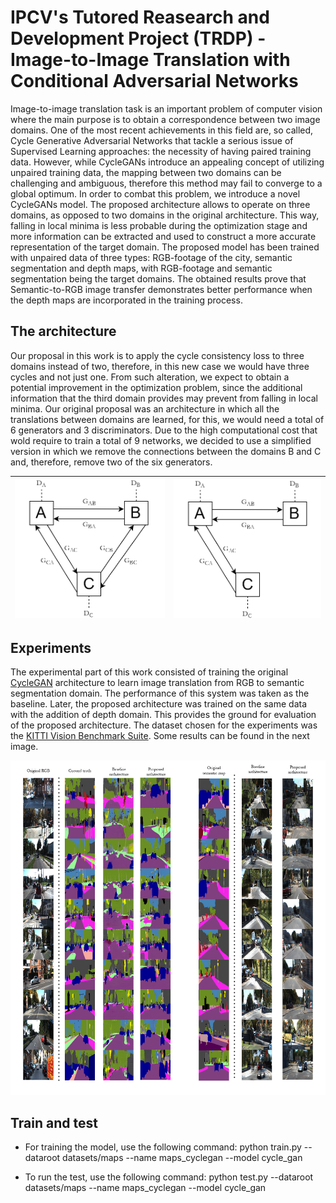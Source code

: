 # IPCV's Tutored Reasearch and Development Project (TRDP) - Image-to-Image Translation with Conditional Adversarial Networks

Image-to-image translation task is an important problem of computer vision where the main purpose is to obtain a correspondence between two image domains. One of the most recent achievements in this field are, so called, Cycle Generative Adversarial Networks that tackle a serious issue of Supervised Learning approaches: the necessity of having paired training data. However, while CycleGANs introduce an appealing concept of utilizing unpaired training data, the mapping between two domains can be challenging and ambiguous, therefore this method may fail to converge to a global optimum. In order to combat this problem, we introduce a novel CycleGANs model. The proposed architecture allows to operate on three domains, as opposed to two  domains in the original architecture. This way, falling in local minima is less probable during the optimization stage and more information can be extracted and used to construct a more accurate representation of the target domain. The proposed model has been trained with unpaired data of three types: RGB-footage of the city, semantic segmentation and depth maps, with RGB-footage and semantic segmentation being the target domains. The obtained results prove that Semantic-to-RGB image transfer demonstrates better performance when the depth maps are incorporated in the training process.

## The architecture
Our proposal in this work is to apply the cycle consistency loss to three domains instead of two, therefore, in this new case we would have three cycles and not just one. From such alteration, we expect to obtain a potential improvement in the optimization problem, since the additional information that the third domain provides may prevent from falling in local minima.
Our original proposal was an architecture in which all the translations between domains are learned, for this, we would need a total of 6 generators and 3 discriminators. Due to the high computational cost that wold require to train a total of 9 networks, we decided to use a simplified version in which we remove the connections between the domains B and C and, therefore, remove two of the six generators. 


|![Original proposed architecture with all the connections between the three domains](https://github.com/superkirill/CycleGAN/blob/master/tricycleGAN_full.png?raw=true)  |  ![enter image description here](https://github.com/superkirill/CycleGAN/blob/master/tricycleGAN_simplified.png?raw=true)|
|--|--|
## Experiments
The experimental part of this work consisted of training the original [CycleGAN](https://github.com/junyanz/pytorch-CycleGAN-and-pix2pix) architecture to learn image translation from RGB to semantic segmentation domain. The performance of this system was taken as the baseline. Later, the proposed architecture was trained on the same data with the addition of depth domain. This provides the ground for evaluation of the proposed architecture. The dataset chosen for the experiments was the  [KITTI Vision Benchmark Suite](http://www.cvlibs.net/datasets/kitti/). Some results can be found in the next image. 

![enter image description here](https://github.com/superkirill/CycleGAN/blob/master/comparison.jpg?raw=true)
 ## Train and test
-   For training the model, use the following command:
python train.py --dataroot datasets/maps --name maps_cyclegan --model cycle_gan

-   To run the test, use the following command:
python test.py --dataroot datasets/maps --name maps_cyclegan --model cycle_gan
